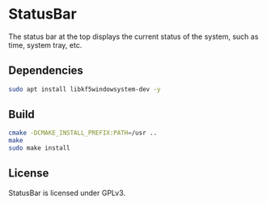 # StatusBar

The status bar at the top displays the current status of the system, such as time, system tray, etc.

## Dependencies

```bash
sudo apt install libkf5windowsystem-dev -y
```

## Build

```bash
cmake -DCMAKE_INSTALL_PREFIX:PATH=/usr ..
make
sudo make install
```

## License

StatusBar is licensed under GPLv3.

